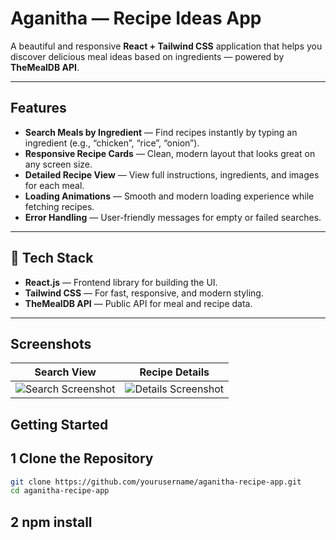 # Aganitha — Recipe Ideas App

A beautiful and responsive **React + Tailwind CSS** application that helps you discover delicious meal ideas based on ingredients — powered by **TheMealDB API**.

---

## Features

- **Search Meals by Ingredient** — Find recipes instantly by typing an ingredient (e.g., “chicken”,     “rice”, “onion”).
- **Responsive Recipe Cards** — Clean, modern layout that looks great on any screen size.
- **Detailed Recipe View** — View full instructions, ingredients, and images for each meal.
- **Loading Animations** — Smooth and modern loading experience while fetching recipes.
- **Error Handling** — User-friendly messages for empty or failed searches.

---

## 🧩 Tech Stack

- **React.js** — Frontend library for building the UI.  
- **Tailwind CSS** — For fast, responsive, and modern styling.  
- **TheMealDB API** — Public API for meal and recipe data.  

---

## Screenshots
| Search View | Recipe Details |
|--------------|----------------|
| ![Search Screenshot](https://i.postimg.cc/5NPZ95SL/Recipe-Home-Page.png) | ![Details Screenshot](https://i.postimg.cc/c45bGxsd/Recipe-Details.png) |


## Getting Started

## 1 Clone the Repository

```bash
git clone https://github.com/yourusername/aganitha-recipe-app.git
cd aganitha-recipe-app

``` 
## 2 npm install




